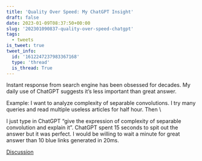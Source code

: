 ```yaml
---
title: 'Quality Over Speed: My ChatGPT Insight'
draft: false
date: 2023-01-09T08:37:50+00:00
slug: '202301090837-quality-over-speed-chatgpt'
tags:
  - tweets
is_tweet: true
tweet_info:
  id: '1612247237983367168'
  type: 'thread'
  is_thread: True
---
```




Instant response from search engine has been obsessed for decades. My daily use of ChatGPT suggests it’s less important than great answer.

Example: I want to analyze complexity of separable convolutions. I try many queries and read multiple useless articles for half hour. Then \

I just type in ChatGPT “give the expression of complexity of separable convolution and explain it”. ChatGPT spent 15 seconds to spit out the answer but it was perfect. I would be willing to wait a minute for great answer than 10 blue links generated in 20ms.

[Discussion](https://x.com/sytelus/status/1612247237983367168)
